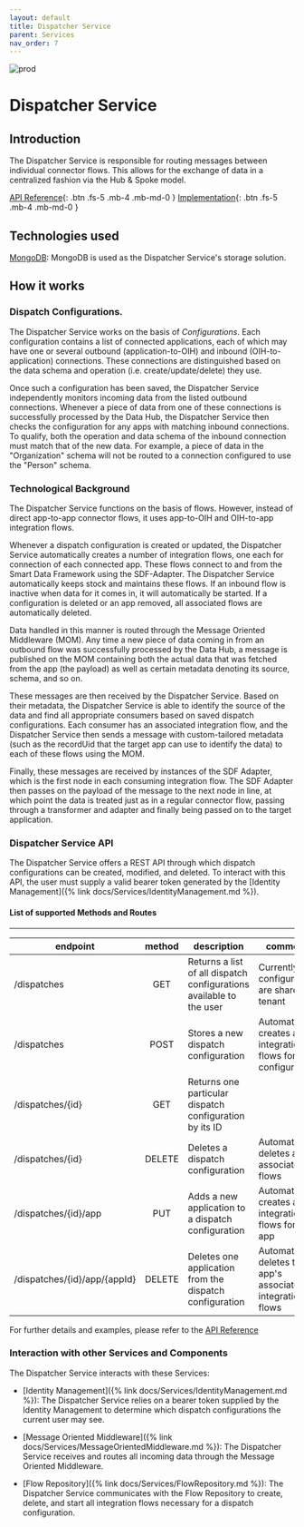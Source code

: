 ```yaml
---
layout: default
title: Dispatcher Service
parent: Services
nav_order: 7
---
```


<!-- Description Guidelines

Please note:
Use the full links to reference other files or images! Relative links will not work under our theme settings.
-->

<!-- please choose the appropriate batch and delete/comment the others  -->

![prod](https://img.shields.io/badge/Status-Production-brightgreen.svg)

# **Dispatcher Service** <!-- make sure spelling is consistent with other sources and within this document -->

## Introduction

<!-- 2 sentences: what does it do and how -->

The Dispatcher Service is responsible for routing messages between individual connector flows. This allows for the exchange of data in a centralized fashion via the Hub & Spoke model.

[API Reference](http://dispatcher-service.openintegrationhub.com/api-docs/){: .btn .fs-5 .mb-4 .mb-md-0 }
[Implementation](https://github.com/openintegrationhub/openintegrationhub/tree/master/services/dispatcher-service){: .btn .fs-5 .mb-4 .mb-md-0 }

<!-- [Service File](){: .btn .fs-5 .mb-4 .mb-md-0 } -->

## Technologies used

<!-- please name and elaborate on other technologies or standards the service uses -->

[MongoDB](https://www.mongodb.com/): MongoDB is used as the Dispatcher Service's storage solution.

## How it works

<!-- describe core functionalities and underlying concepts in more detail -->

### Dispatch Configurations.

The Dispatcher Service works on the basis of _Configurations_. Each configuration contains a list of connected applications, each of which may have one or several outbound (application-to-OIH) and inbound (OIH-to-application) connections. These connections are distinguished based on the data schema and operation (i.e. create/update/delete) they use.

Once such a configuration has been saved, the Dispatcher Service independently monitors incoming data from the listed outbound connections. Whenever a piece of data from one of these connections is successfully processed by the Data Hub, the Dispatcher Service then checks the configuration for any apps with matching inbound connections. To qualify, both the operation and data schema of the inbound connection must match that of the new data. For example, a piece of data in the "Organization" schema will not be routed to a connection configured to use the "Person" schema.

### Technological Background

The Dispatcher Service functions on the basis of flows. However, instead of direct app-to-app connector flows, it uses app-to-OIH and OIH-to-app integration flows.

Whenever a dispatch configuration is created or updated, the Dispatcher Service automatically creates a number of integration flows, one each for connection of each connected app. These flows connect to and from the Smart Data Framework using the SDF-Adapter. The Dispatcher Service automatically keeps stock and maintains these flows. If an inbound flow is inactive when data for it comes in, it will automatically be started. If a configuration is deleted or an app removed, all associated flows are automatically deleted.

Data handled in this manner is routed through the Message Oriented Middleware (MOM). Any time a new piece of data coming in from an outbound flow was successfully processed by the Data Hub, a message is published on the MOM containing both the actual data that was fetched from the app (the payload) as well as certain metadata denoting its source, schema, and so on.

These messages are then received by the Dispatcher Service. Based on their metadata, the Dispatcher Service is able to identify the source of the data and find all appropriate consumers based on saved dispatch configurations. Each consumer has an associated integration flow, and the Dispatcher Service then sends a message with custom-tailored metadata (such as the recordUid that the target app can use to identify the data) to each of these flows using the MOM.

Finally, these messages are received by instances of the SDF Adapter, which is the first node in each consuming integration flow. The SDF Adapter then passes on the payload of the message to the next node in line, at which point the data is treated just as in a regular connector flow, passing through a transformer and adapter and finally being passed on to the target application.

### Dispatcher Service API

The Dispatcher Service offers a REST API through which dispatch configurations can be created, modified, and deleted. To interact with this API, the user must supply a valid bearer token generated by the [Identity Management]({% link docs/Services/IdentityManagement.md %}).

#### List of supported Methods and Routes

---

| endpoint                     | method | description                                                         | comments                                                           |
| ---------------------------- | :----: | ------------------------------------------------------------------- | ------------------------------------------------------------------ |
| /dispatches                  |  GET   | Returns a list of all dispatch configurations available to the user | Currently, all configurations are shared by tenant                 |
| /dispatches                  |  POST  | Stores a new dispatch configuration                                 | Automatically creates all integration flows for this configuration |
| /dispatches/{id}             |  GET   | Returns one particular dispatch configuration by its ID             |                                                                    |
| /dispatches/{id}             | DELETE | Deletes a dispatch configuration                                    | Automatically deletes all associated flows                         |
| /dispatches/{id}/app         |  PUT   | Adds a new application to a dispatch configuration                  | Automatically creates all integration flows for the app            |
| /dispatches/{id}/app/{appId} | DELETE | Deletes one application from the dispatch configuration             | Automatically deletes the app's associated integration flows       |

For further details and examples, please refer to the [API Reference](http://dispatcher-service.openintegrationhub.com/api-docs/)

### Interaction with other Services and Components

The Dispatcher Service interacts with these Services:

- [Identity Management]({% link docs/Services/IdentityManagement.md %}): The Dispatcher Service relies on a bearer token supplied by the Identity Management to determine which dispatch configurations the current user may see.

- [Message Oriented Middleware]({% link docs/Services/MessageOrientedMiddleware.md %}): The Dispatcher Service receives and routes all incoming data through the Message Oriented Middleware.

- [Flow Repository]({% link docs/Services/FlowRepository.md %}): The Dispatcher Service communicates with the Flow Repository to create, delete, and start all integration flows necessary for a dispatch configuration.
